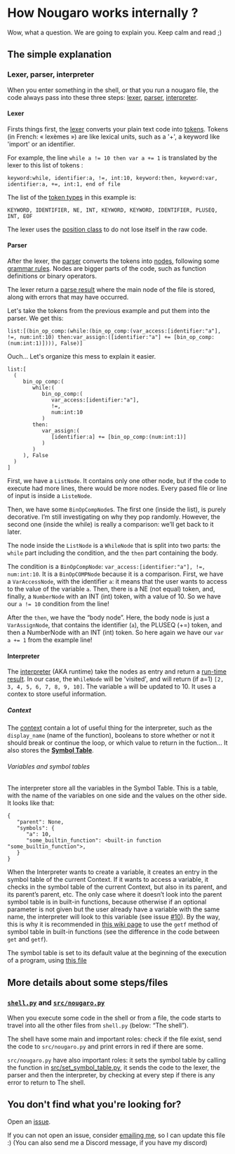 # How Nougaro works internally ?

 Wow, what a question. We are going to explain you. Keep calm and read ;)

## The simple explanation

### Lexer, parser, interpreter

 When you enter something in the shell, or that you run a nougaro file, the code always pass into these three steps: [lexer](#lexer), [parser](#parser), [interpreter](#interpreter).

#### Lexer

 Firsts things first, the [lexer](src/lexer/lexer.py) converts your plain text code into [tokens](src/lexer/token.py). Tokens (in French: «&nbsp;lexèmes&nbsp;») are like lexical units, such as a '+', a keyword like 'import' or an identifier.

 For example, the line `while a != 10 then var a += 1` is translated by the lexer to this list of tokens :

    keyword:while, identifier:a, !=, int:10, keyword:then, keyword:var, identifier:a, +=, int:1, end of file

 The list of the [token types](src/lexer/token_types.py) in this example is:

    KEYWORD, IDENTIFIER, NE, INT, KEYWORD, KEYWORD, IDENTIFIER, PLUSEQ, INT, EOF

 The lexer uses the [position class](src/lexer/position.py) to do not lose itself in the raw code.

#### Parser

 After the lexer, the [parser](src/parser/parser.py) converts the tokens into [nodes](src/parser/nodes.py), following some [grammar rules](src/parser/grammar.txt). Nodes are bigger parts of the code, such as function definitions or binary operators.

 The lexer return a [parse result](src/parser/parse_result.py) where the main node of the file is stored, along with errors that may have occurred.

 Let's take the tokens from the previous example and put them into the parser. We get this:

    list:[(bin_op_comp:(while:(bin_op_comp:(var_access:[identifier:"a"], !=, num:int:10) then:var_assign:([identifier:"a"] += [bin_op_comp:(num:int:1)]))), False)]

 Ouch... Let's organize this mess to explain it easier.

    list:[
      (
         bin_op_comp:(
            while:(
               bin_op_comp:(
                  var_access:[identifier:"a"],
                  !=,
                  num:int:10
               ) 
            then:
               var_assign:(
                  [identifier:a] += [bin_op_comp:(num:int:1)]
               )
            )
         ), False
      )
    ]

 First, we have a `ListNode`. It contains only one other node, but if the code to execute had more lines, there would be more nodes. Every pased file or line of input is inside a `ListeNode`.

 Then, we have some `BinOpCompNode`s. The first one (inside the list), is purely decorative. I’m still investigating on why they pop randomly. However, the second one (inside the while) is really a comparison: we’ll get back to it later.

 The node inside the `ListNode` is a `WhileNode` that is split into two parts: the `while` part including the condition, and the `then` part containing the body.

 The condition is a `BinOpCompNode`: `var_access:[identifier:"a"], !=, num:int:10`. It is a `BinOpCOMPNode` because it is a comparison. First, we have a `VarAccessNode`, with the identifier `a`: it means that the user wants to access to the value of the variable `a`. Then, there is a NE (not equal) token, and, finally, a `NumberNode` with an INT (int) token, with a value of 10. So we have our `a != 10` condition from the line!

 After the `then`, we have the “body node”. Here, the body node is just a `VarAssignNode`, that contains the identifier (`a`), the PLUSEQ (+=) token, and then a NumberNode with an INT (int) token. So here again we have our `var a += 1` from the example line!

#### Interpreter

 The [interpreter](src/runtime/interpreter.py) (AKA runtime) take the nodes as entry and return a [run-time result](src/runtime/runtime_result.py). In our case, the `WhileNode` will be 'visited', and will return (if a=1) `[2, 3, 4, 5, 6, 7, 8, 9, 10]`. The variable `a` will be updated to 10. It uses a contex to store useful information.

##### Context

 The [context](src/runtime/context.py) contain a lot of useful thing for the interpreter, such as the `display_name` (name of the function), booleans to store whether or not it should break or continue the loop, or which value to return in the fuction… It also stores the [**Symbol Table**](src/runtime/symbol_table.py).

###### Variables and symbol tables

 The interpreter store all the variables in the Symbol Table. This is a table, with the name of the variables on one side and the values on the other side. It looks like that:

    {
       "parent": None,
       "symbols": {
          "a": 10,
          "some_builtin_function": <built-in function "some_builtin_function">,
       }
    }

When the Interpreter wants to create a variable, it creates an entry in the symbol table of the current Context. If it wants to access a variable, it checks in the symbol table of the current Context, but also in its parent, and its parent’s parent, etc. The only case where it doesn’t look into the parent symbol table is in built-in functions, because otherwise if an optional parameter is not given but the user already have a variable with the same name, the interpreter will look to this variable (see issue [#10](https://github.com/jd-develop/nougaro/issues/10)). By the way, this is why it is recommended in [this wiki page](https://github.com/jd-develop/nougaro/wiki/Write-libs#get-arguments) to use the `getf` method of symbol table in built-in functions (see the difference in the code between `get` and `getf`).

The symbol table is set to its default value at the beginning of the execution of a program, using [this file](src/runtime/set_symbol_table.py)

## More details about some steps/files

### [`shell.py`](shell.py) and [`src/nougaro.py`](src/nougaro.py)

 When you execute some code in the shell or from a file, the code starts to travel into all the other files from `shell.py` (below: “The shell”).

 The shell have some main and important roles: check if the file exist, send the code to `src/nougaro.py` and print errors in red if there are some.

 `src/nougaro.py` have also important roles: it sets the symbol table by calling the function in [src/set_symbol_table.py](src/runtime/set_symbol_table.py), it sends the code to the lexer, the parser and then the interpreter, by checking at every step if there is any error to return to The shell.

## You don't find what you're looking for?

 Open an [issue](https://github.com/jd-develop/nougaro/issues/new/choose).

 If you can not open an issue, consider [emailing me](mailto://jd-dev@laposte.net), so I can update this file :) (You can also send me a Discord message, if you have my discord)
